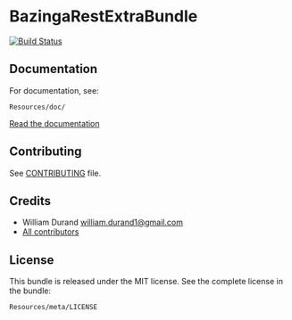 BazingaRestExtraBundle
======================

[![Build Status](https://secure.travis-ci.org/willdurand/BazingaRestExtraBundle.png)](http://travis-ci.org/willdurand/BazingaRestExtraBundle)


Documentation
-------------

For documentation, see:

    Resources/doc/

[Read the documentation](https://github.com/willdurand/BazingaRestExtraBundle/blob/master/Resources/doc/index.md)


Contributing
------------

See
[CONTRIBUTING](https://github.com/willdurand/BazingaRestExtraBundle/blob/master/CONTRIBUTING.md)
file.


Credits
-------

* William Durand <william.durand1@gmail.com>
* [All contributors](https://github.com/willdurand/BazingaRestExtraBundle/contributors)


License
-------

This bundle is released under the MIT license. See the complete license in the
bundle:

    Resources/meta/LICENSE
